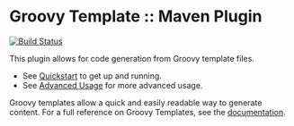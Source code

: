 # Groovy Template :: Maven Plugin
[![Build Status](https://travis-ci.org/magno32/groovy-template-maven-plugin.svg?branch=master)](https://travis-ci.org/magno32/groovy-template-maven-plugin)

This plugin allows for code generation from Groovy template files.

- See [Quickstart](quickstart.html) to get up and running.
- See [Advanced Usage](advanced.html) for more advanced usage.

Groovy templates allow a quick and easily readable way to generate content. 
For a full reference on Groovy Templates, see the 
[documentation](http://docs.groovy-lang.org/latest/html/documentation/template-engines.html).